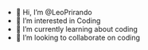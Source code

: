 - 👋 Hi, I’m @LeoPrirando
- 👀 I’m interested in Coding
- 🌱 I’m currently learning about coding
- 💞️ I’m looking to collaborate on coding


<!---
LeoPrirando/LeoPrirando is a ✨ special ✨ repository because its `README.md` (this file) appears on your GitHub profile.
You can click the Preview link to take a look at your changes.
--->
